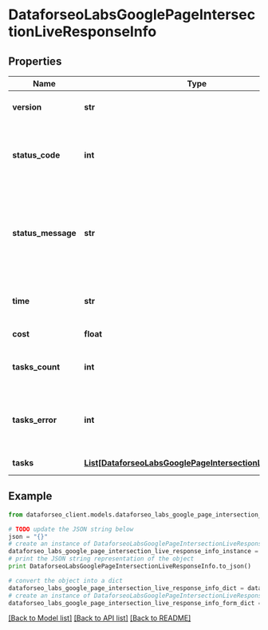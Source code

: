 # DataforseoLabsGooglePageIntersectionLiveResponseInfo


## Properties

Name | Type | Description | Notes
------------ | ------------- | ------------- | -------------
**version** | **str** | the current version of the API | [optional] 
**status_code** | **int** | general status code you can find the full list of the response codes here | [optional] 
**status_message** | **str** | general informational message you can find the full list of general informational messages here | [optional] 
**time** | **str** | total execution time, seconds | [optional] 
**cost** | **float** | total tasks cost, USD | [optional] 
**tasks_count** | **int** | the number of tasks in the tasks array | [optional] 
**tasks_error** | **int** | the number of tasks in the tasks array returned with an error | [optional] 
**tasks** | [**List[DataforseoLabsGooglePageIntersectionLiveTaskInfo]**](DataforseoLabsGooglePageIntersectionLiveTaskInfo.md) | array of tasks | [optional] 

## Example

```python
from dataforseo_client.models.dataforseo_labs_google_page_intersection_live_response_info import DataforseoLabsGooglePageIntersectionLiveResponseInfo

# TODO update the JSON string below
json = "{}"
# create an instance of DataforseoLabsGooglePageIntersectionLiveResponseInfo from a JSON string
dataforseo_labs_google_page_intersection_live_response_info_instance = DataforseoLabsGooglePageIntersectionLiveResponseInfo.from_json(json)
# print the JSON string representation of the object
print DataforseoLabsGooglePageIntersectionLiveResponseInfo.to_json()

# convert the object into a dict
dataforseo_labs_google_page_intersection_live_response_info_dict = dataforseo_labs_google_page_intersection_live_response_info_instance.to_dict()
# create an instance of DataforseoLabsGooglePageIntersectionLiveResponseInfo from a dict
dataforseo_labs_google_page_intersection_live_response_info_form_dict = dataforseo_labs_google_page_intersection_live_response_info.from_dict(dataforseo_labs_google_page_intersection_live_response_info_dict)
```
[[Back to Model list]](../README.md#documentation-for-models) [[Back to API list]](../README.md#documentation-for-api-endpoints) [[Back to README]](../README.md)


